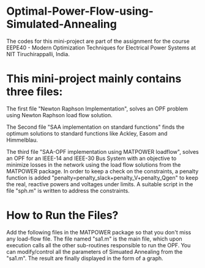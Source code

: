 # Optimal-Power-Flow-using-Simulated-Annealing

The codes for this mini-project are part of the assignment for the course EEPE40 - Modern Optimization Techniques for Electrical Power Systems at NIT Tiruchirappalli, India.

# This mini-project mainly contains three files:   
The first file "Newton Raphson Implementation", solves an OPF problem using Newton Raphson load flow solution.  

The Second file "SAA implementation on standard functions" finds the optimum solutions to standard functions like Ackley, Easom and Himmelblau.  

The third file "SAA-OPF implementation using MATPOWER loadflow", solves an OPF for an IEEE-14 and IEEE-30 Bus System with an objective to minimize losses in the network using the load flow solutions from the MATPOWER package. In order to keep a check on the constraints, a penalty function is added "penalty=penalty_slack+penalty_V+penalty_Qgen" to keep the real, reactive powers and voltages under limits. A suitable script in the file "sph.m" is written to address the constraints.


# How to Run the Files?
Add the following files in the MATPOWER package so that you don't miss any load-flow file. The file named "sa1.m" is the main file, which upon execution calls all the other sub-routines responsible to run the OPF. You can modify/control all the parameters of Simuated Annealing from the "sa1.m". The result are finally displayed in the form of a graph. 
